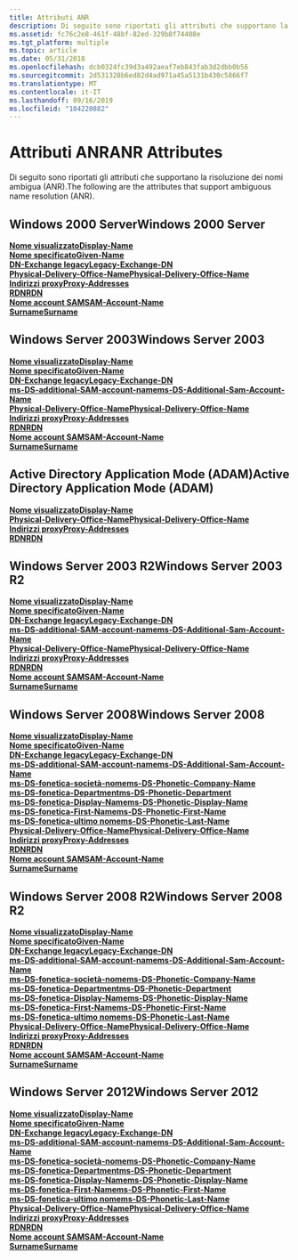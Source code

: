 ```yaml
---
title: Attributi ANR
description: Di seguito sono riportati gli attributi che supportano la risoluzione dei nomi ambigua (ANR).
ms.assetid: fc76c2e8-461f-48bf-82ed-329b8f74408e
ms.tgt_platform: multiple
ms.topic: article
ms.date: 05/31/2018
ms.openlocfilehash: dcb0324fc39d3a492aeaf7eb843fab3d2dbb0b56
ms.sourcegitcommit: 2d531328b6ed82d4ad971a45a5131b430c5866f7
ms.translationtype: MT
ms.contentlocale: it-IT
ms.lasthandoff: 09/16/2019
ms.locfileid: "104220882"
---
```

# <a name="anr-attributes"></a><span data-ttu-id="8914c-103">Attributi ANR</span><span class="sxs-lookup"><span data-stu-id="8914c-103">ANR Attributes</span></span>

<span data-ttu-id="8914c-104">Di seguito sono riportati gli attributi che supportano la risoluzione dei nomi ambigua (ANR).</span><span class="sxs-lookup"><span data-stu-id="8914c-104">The following are the attributes that support ambiguous name resolution (ANR).</span></span>

## <a name="windows-2000-server"></a><span data-ttu-id="8914c-105">Windows 2000 Server</span><span class="sxs-lookup"><span data-stu-id="8914c-105">Windows 2000 Server</span></span>

<dl>

[<span data-ttu-id="8914c-106">**Nome visualizzato**</span><span class="sxs-lookup"><span data-stu-id="8914c-106">**Display-Name**</span></span>](a-displayname.md)  
[<span data-ttu-id="8914c-107">**Nome specificato**</span><span class="sxs-lookup"><span data-stu-id="8914c-107">**Given-Name**</span></span>](a-givenname.md)  
[<span data-ttu-id="8914c-108">**DN-Exchange legacy**</span><span class="sxs-lookup"><span data-stu-id="8914c-108">**Legacy-Exchange-DN**</span></span>](a-legacyexchangedn.md)  
[<span data-ttu-id="8914c-109">**Physical-Delivery-Office-Name**</span><span class="sxs-lookup"><span data-stu-id="8914c-109">**Physical-Delivery-Office-Name**</span></span>](a-physicaldeliveryofficename.md)  
[<span data-ttu-id="8914c-110">**Indirizzi proxy**</span><span class="sxs-lookup"><span data-stu-id="8914c-110">**Proxy-Addresses**</span></span>](a-proxyaddresses.md)  
[<span data-ttu-id="8914c-111">**RDN**</span><span class="sxs-lookup"><span data-stu-id="8914c-111">**RDN**</span></span>](a-name.md)  
[<span data-ttu-id="8914c-112">**Nome account SAM**</span><span class="sxs-lookup"><span data-stu-id="8914c-112">**SAM-Account-Name**</span></span>](a-samaccountname.md)  
[<span data-ttu-id="8914c-113">**Surname**</span><span class="sxs-lookup"><span data-stu-id="8914c-113">**Surname**</span></span>](a-sn.md)  
</dl>

## <a name="windows-server-2003"></a><span data-ttu-id="8914c-114">Windows Server 2003</span><span class="sxs-lookup"><span data-stu-id="8914c-114">Windows Server 2003</span></span>

<dl>

[<span data-ttu-id="8914c-115">**Nome visualizzato**</span><span class="sxs-lookup"><span data-stu-id="8914c-115">**Display-Name**</span></span>](a-displayname.md)  
[<span data-ttu-id="8914c-116">**Nome specificato**</span><span class="sxs-lookup"><span data-stu-id="8914c-116">**Given-Name**</span></span>](a-givenname.md)  
[<span data-ttu-id="8914c-117">**DN-Exchange legacy**</span><span class="sxs-lookup"><span data-stu-id="8914c-117">**Legacy-Exchange-DN**</span></span>](a-legacyexchangedn.md)  
[<span data-ttu-id="8914c-118">**ms-DS-additional-SAM-account-name**</span><span class="sxs-lookup"><span data-stu-id="8914c-118">**ms-DS-Additional-Sam-Account-Name**</span></span>](a-msds-additionalsamaccountname.md)  
[<span data-ttu-id="8914c-119">**Physical-Delivery-Office-Name**</span><span class="sxs-lookup"><span data-stu-id="8914c-119">**Physical-Delivery-Office-Name**</span></span>](a-physicaldeliveryofficename.md)  
[<span data-ttu-id="8914c-120">**Indirizzi proxy**</span><span class="sxs-lookup"><span data-stu-id="8914c-120">**Proxy-Addresses**</span></span>](a-proxyaddresses.md)  
[<span data-ttu-id="8914c-121">**RDN**</span><span class="sxs-lookup"><span data-stu-id="8914c-121">**RDN**</span></span>](a-name.md)  
[<span data-ttu-id="8914c-122">**Nome account SAM**</span><span class="sxs-lookup"><span data-stu-id="8914c-122">**SAM-Account-Name**</span></span>](a-samaccountname.md)  
[<span data-ttu-id="8914c-123">**Surname**</span><span class="sxs-lookup"><span data-stu-id="8914c-123">**Surname**</span></span>](a-sn.md)  
</dl>

## <a name="active-directory-application-mode-adam"></a><span data-ttu-id="8914c-124">Active Directory Application Mode (ADAM)</span><span class="sxs-lookup"><span data-stu-id="8914c-124">Active Directory Application Mode (ADAM)</span></span>

<dl>

[<span data-ttu-id="8914c-125">**Nome visualizzato**</span><span class="sxs-lookup"><span data-stu-id="8914c-125">**Display-Name**</span></span>](a-displayname.md)  
[<span data-ttu-id="8914c-126">**Physical-Delivery-Office-Name**</span><span class="sxs-lookup"><span data-stu-id="8914c-126">**Physical-Delivery-Office-Name**</span></span>](a-physicaldeliveryofficename.md)  
[<span data-ttu-id="8914c-127">**Indirizzi proxy**</span><span class="sxs-lookup"><span data-stu-id="8914c-127">**Proxy-Addresses**</span></span>](a-proxyaddresses.md)  
[<span data-ttu-id="8914c-128">**RDN**</span><span class="sxs-lookup"><span data-stu-id="8914c-128">**RDN**</span></span>](a-name.md)  
</dl>

## <a name="windows-server-2003-r2"></a><span data-ttu-id="8914c-129">Windows Server 2003 R2</span><span class="sxs-lookup"><span data-stu-id="8914c-129">Windows Server 2003 R2</span></span>

<dl>

[<span data-ttu-id="8914c-130">**Nome visualizzato**</span><span class="sxs-lookup"><span data-stu-id="8914c-130">**Display-Name**</span></span>](a-displayname.md)  
[<span data-ttu-id="8914c-131">**Nome specificato**</span><span class="sxs-lookup"><span data-stu-id="8914c-131">**Given-Name**</span></span>](a-givenname.md)  
[<span data-ttu-id="8914c-132">**DN-Exchange legacy**</span><span class="sxs-lookup"><span data-stu-id="8914c-132">**Legacy-Exchange-DN**</span></span>](a-legacyexchangedn.md)  
[<span data-ttu-id="8914c-133">**ms-DS-additional-SAM-account-name**</span><span class="sxs-lookup"><span data-stu-id="8914c-133">**ms-DS-Additional-Sam-Account-Name**</span></span>](a-msds-additionalsamaccountname.md)  
[<span data-ttu-id="8914c-134">**Physical-Delivery-Office-Name**</span><span class="sxs-lookup"><span data-stu-id="8914c-134">**Physical-Delivery-Office-Name**</span></span>](a-physicaldeliveryofficename.md)  
[<span data-ttu-id="8914c-135">**Indirizzi proxy**</span><span class="sxs-lookup"><span data-stu-id="8914c-135">**Proxy-Addresses**</span></span>](a-proxyaddresses.md)  
[<span data-ttu-id="8914c-136">**RDN**</span><span class="sxs-lookup"><span data-stu-id="8914c-136">**RDN**</span></span>](a-name.md)  
[<span data-ttu-id="8914c-137">**Nome account SAM**</span><span class="sxs-lookup"><span data-stu-id="8914c-137">**SAM-Account-Name**</span></span>](a-samaccountname.md)  
[<span data-ttu-id="8914c-138">**Surname**</span><span class="sxs-lookup"><span data-stu-id="8914c-138">**Surname**</span></span>](a-sn.md)  
</dl>

## <a name="windows-server-2008"></a><span data-ttu-id="8914c-139">Windows Server 2008</span><span class="sxs-lookup"><span data-stu-id="8914c-139">Windows Server 2008</span></span>

<dl>

[<span data-ttu-id="8914c-140">**Nome visualizzato**</span><span class="sxs-lookup"><span data-stu-id="8914c-140">**Display-Name**</span></span>](a-displayname.md)  
[<span data-ttu-id="8914c-141">**Nome specificato**</span><span class="sxs-lookup"><span data-stu-id="8914c-141">**Given-Name**</span></span>](a-givenname.md)  
[<span data-ttu-id="8914c-142">**DN-Exchange legacy**</span><span class="sxs-lookup"><span data-stu-id="8914c-142">**Legacy-Exchange-DN**</span></span>](a-legacyexchangedn.md)  
[<span data-ttu-id="8914c-143">**ms-DS-additional-SAM-account-name**</span><span class="sxs-lookup"><span data-stu-id="8914c-143">**ms-DS-Additional-Sam-Account-Name**</span></span>](a-msds-additionalsamaccountname.md)  
[<span data-ttu-id="8914c-144">**ms-DS-fonetica-società-nome**</span><span class="sxs-lookup"><span data-stu-id="8914c-144">**ms-DS-Phonetic-Company-Name**</span></span>](a-msds-phoneticcompanyname.md)  
[<span data-ttu-id="8914c-145">**ms-DS-fonetica-Department**</span><span class="sxs-lookup"><span data-stu-id="8914c-145">**ms-DS-Phonetic-Department**</span></span>](a-msds-phoneticdepartment.md)  
[<span data-ttu-id="8914c-146">**ms-DS-fonetica-Display-Name**</span><span class="sxs-lookup"><span data-stu-id="8914c-146">**ms-DS-Phonetic-Display-Name**</span></span>](a-msds-phoneticdisplayname.md)  
[<span data-ttu-id="8914c-147">**ms-DS-fonetica-First-Name**</span><span class="sxs-lookup"><span data-stu-id="8914c-147">**ms-DS-Phonetic-First-Name**</span></span>](a-msds-phoneticfirstname.md)  
[<span data-ttu-id="8914c-148">**ms-DS-fonetica-ultimo nome**</span><span class="sxs-lookup"><span data-stu-id="8914c-148">**ms-DS-Phonetic-Last-Name**</span></span>](a-msds-phoneticlastname.md)  
[<span data-ttu-id="8914c-149">**Physical-Delivery-Office-Name**</span><span class="sxs-lookup"><span data-stu-id="8914c-149">**Physical-Delivery-Office-Name**</span></span>](a-physicaldeliveryofficename.md)  
[<span data-ttu-id="8914c-150">**Indirizzi proxy**</span><span class="sxs-lookup"><span data-stu-id="8914c-150">**Proxy-Addresses**</span></span>](a-proxyaddresses.md)  
[<span data-ttu-id="8914c-151">**RDN**</span><span class="sxs-lookup"><span data-stu-id="8914c-151">**RDN**</span></span>](a-name.md)  
[<span data-ttu-id="8914c-152">**Nome account SAM**</span><span class="sxs-lookup"><span data-stu-id="8914c-152">**SAM-Account-Name**</span></span>](a-samaccountname.md)  
[<span data-ttu-id="8914c-153">**Surname**</span><span class="sxs-lookup"><span data-stu-id="8914c-153">**Surname**</span></span>](a-sn.md)  
</dl>

## <a name="windows-server-2008-r2"></a><span data-ttu-id="8914c-154">Windows Server 2008 R2</span><span class="sxs-lookup"><span data-stu-id="8914c-154">Windows Server 2008 R2</span></span>

<dl>

[<span data-ttu-id="8914c-155">**Nome visualizzato**</span><span class="sxs-lookup"><span data-stu-id="8914c-155">**Display-Name**</span></span>](a-displayname.md)  
[<span data-ttu-id="8914c-156">**Nome specificato**</span><span class="sxs-lookup"><span data-stu-id="8914c-156">**Given-Name**</span></span>](a-givenname.md)  
[<span data-ttu-id="8914c-157">**DN-Exchange legacy**</span><span class="sxs-lookup"><span data-stu-id="8914c-157">**Legacy-Exchange-DN**</span></span>](a-legacyexchangedn.md)  
[<span data-ttu-id="8914c-158">**ms-DS-additional-SAM-account-name**</span><span class="sxs-lookup"><span data-stu-id="8914c-158">**ms-DS-Additional-Sam-Account-Name**</span></span>](a-msds-additionalsamaccountname.md)  
[<span data-ttu-id="8914c-159">**ms-DS-fonetica-società-nome**</span><span class="sxs-lookup"><span data-stu-id="8914c-159">**ms-DS-Phonetic-Company-Name**</span></span>](a-msds-phoneticcompanyname.md)  
[<span data-ttu-id="8914c-160">**ms-DS-fonetica-Department**</span><span class="sxs-lookup"><span data-stu-id="8914c-160">**ms-DS-Phonetic-Department**</span></span>](a-msds-phoneticdepartment.md)  
[<span data-ttu-id="8914c-161">**ms-DS-fonetica-Display-Name**</span><span class="sxs-lookup"><span data-stu-id="8914c-161">**ms-DS-Phonetic-Display-Name**</span></span>](a-msds-phoneticdisplayname.md)  
[<span data-ttu-id="8914c-162">**ms-DS-fonetica-First-Name**</span><span class="sxs-lookup"><span data-stu-id="8914c-162">**ms-DS-Phonetic-First-Name**</span></span>](a-msds-phoneticfirstname.md)  
[<span data-ttu-id="8914c-163">**ms-DS-fonetica-ultimo nome**</span><span class="sxs-lookup"><span data-stu-id="8914c-163">**ms-DS-Phonetic-Last-Name**</span></span>](a-msds-phoneticlastname.md)  
[<span data-ttu-id="8914c-164">**Physical-Delivery-Office-Name**</span><span class="sxs-lookup"><span data-stu-id="8914c-164">**Physical-Delivery-Office-Name**</span></span>](a-physicaldeliveryofficename.md)  
[<span data-ttu-id="8914c-165">**Indirizzi proxy**</span><span class="sxs-lookup"><span data-stu-id="8914c-165">**Proxy-Addresses**</span></span>](a-proxyaddresses.md)  
[<span data-ttu-id="8914c-166">**RDN**</span><span class="sxs-lookup"><span data-stu-id="8914c-166">**RDN**</span></span>](a-name.md)  
[<span data-ttu-id="8914c-167">**Nome account SAM**</span><span class="sxs-lookup"><span data-stu-id="8914c-167">**SAM-Account-Name**</span></span>](a-samaccountname.md)  
[<span data-ttu-id="8914c-168">**Surname**</span><span class="sxs-lookup"><span data-stu-id="8914c-168">**Surname**</span></span>](a-sn.md)  
</dl>

## <a name="windows-server-2012"></a><span data-ttu-id="8914c-169">Windows Server 2012</span><span class="sxs-lookup"><span data-stu-id="8914c-169">Windows Server 2012</span></span>

<dl>

[<span data-ttu-id="8914c-170">**Nome visualizzato**</span><span class="sxs-lookup"><span data-stu-id="8914c-170">**Display-Name**</span></span>](a-displayname.md)  
[<span data-ttu-id="8914c-171">**Nome specificato**</span><span class="sxs-lookup"><span data-stu-id="8914c-171">**Given-Name**</span></span>](a-givenname.md)  
[<span data-ttu-id="8914c-172">**DN-Exchange legacy**</span><span class="sxs-lookup"><span data-stu-id="8914c-172">**Legacy-Exchange-DN**</span></span>](a-legacyexchangedn.md)  
[<span data-ttu-id="8914c-173">**ms-DS-additional-SAM-account-name**</span><span class="sxs-lookup"><span data-stu-id="8914c-173">**ms-DS-Additional-Sam-Account-Name**</span></span>](a-msds-additionalsamaccountname.md)  
[<span data-ttu-id="8914c-174">**ms-DS-fonetica-società-nome**</span><span class="sxs-lookup"><span data-stu-id="8914c-174">**ms-DS-Phonetic-Company-Name**</span></span>](a-msds-phoneticcompanyname.md)  
[<span data-ttu-id="8914c-175">**ms-DS-fonetica-Department**</span><span class="sxs-lookup"><span data-stu-id="8914c-175">**ms-DS-Phonetic-Department**</span></span>](a-msds-phoneticdepartment.md)  
[<span data-ttu-id="8914c-176">**ms-DS-fonetica-Display-Name**</span><span class="sxs-lookup"><span data-stu-id="8914c-176">**ms-DS-Phonetic-Display-Name**</span></span>](a-msds-phoneticdisplayname.md)  
[<span data-ttu-id="8914c-177">**ms-DS-fonetica-First-Name**</span><span class="sxs-lookup"><span data-stu-id="8914c-177">**ms-DS-Phonetic-First-Name**</span></span>](a-msds-phoneticfirstname.md)  
[<span data-ttu-id="8914c-178">**ms-DS-fonetica-ultimo nome**</span><span class="sxs-lookup"><span data-stu-id="8914c-178">**ms-DS-Phonetic-Last-Name**</span></span>](a-msds-phoneticlastname.md)  
[<span data-ttu-id="8914c-179">**Physical-Delivery-Office-Name**</span><span class="sxs-lookup"><span data-stu-id="8914c-179">**Physical-Delivery-Office-Name**</span></span>](a-physicaldeliveryofficename.md)  
[<span data-ttu-id="8914c-180">**Indirizzi proxy**</span><span class="sxs-lookup"><span data-stu-id="8914c-180">**Proxy-Addresses**</span></span>](a-proxyaddresses.md)  
[<span data-ttu-id="8914c-181">**RDN**</span><span class="sxs-lookup"><span data-stu-id="8914c-181">**RDN**</span></span>](a-name.md)  
[<span data-ttu-id="8914c-182">**Nome account SAM**</span><span class="sxs-lookup"><span data-stu-id="8914c-182">**SAM-Account-Name**</span></span>](a-samaccountname.md)  
[<span data-ttu-id="8914c-183">**Surname**</span><span class="sxs-lookup"><span data-stu-id="8914c-183">**Surname**</span></span>](a-sn.md)  
</dl>

 

 




